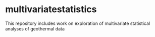 # multivariatestatistics
This repository includes work on exploration of multivariate statistical analyses of geothermal data
